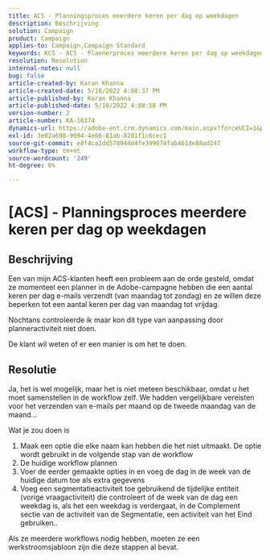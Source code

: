 ```yaml
---
title: ACS - Planningsproces meerdere keren per dag op weekdagen
description: Beschrijving
solution: Campaign
product: Campaign
applies-to: Campaign,Campaign Standard
keywords: KCS - ACS - Plannerproces meerdere keren per dag op weekdagen
resolution: Resolution
internal-notes: null
bug: false
article-created-by: Karan Khanna
article-created-date: 5/10/2022 4:08:37 PM
article-published-by: Karan Khanna
article-published-date: 5/10/2022 4:08:58 PM
version-number: 2
article-number: KA-16374
dynamics-url: https://adobe-ent.crm.dynamics.com/main.aspx?forceUCI=1&pagetype=entityrecord&etn=knowledgearticle&id=e4266a6e-7bd0-ec11-a7b5-00224809c556
exl-id: 3e02a698-9094-4e66-81ab-8201f1c6cec1
source-git-commit: e8f4ca2dd578944d4fe399074fab461de88ad247
workflow-type: tm+mt
source-wordcount: '249'
ht-degree: 0%

---
```


# [ACS] - Planningsproces meerdere keren per dag op weekdagen

## Beschrijving


Een van mijn ACS-klanten heeft een probleem aan de orde gesteld, omdat ze momenteel een planner in de Adobe-campagne hebben die een aantal keren per dag e-mails verzendt (van maandag tot zondag) en ze willen deze beperken tot een aantal keren per dag van maandag tot vrijdag.

Nochtans controleerde ik maar kon dit type van aanpassing door planneractiviteit niet doen.

De klant wil weten of er een manier is om het te doen.


## Resolutie


Ja, het is wel mogelijk, maar het is niet meteen beschikbaar, omdat u het moet samenstellen in de workflow zelf. We hadden vergelijkbare vereisten voor het verzenden van e-mails per maand op de tweede maandag van de maand...

Wat je zou doen is

1. Maak een optie die elke naam kan hebben die het niet uitmaakt. De optie wordt gebruikt in de volgende stap van de workflow
2. De huidige workflow plannen
3. Voer de eerder gemaakte opties in en voeg de dag in de week van de huidige datum toe als extra gegevens
4. Voeg een segmentatieactiviteit toe gebruikend de tijdelijke entiteit (vorige vraagactiviteit) die controleert of de week van de dag een weekdag is, als het een weekdag is verdergaat, in de Complement sectie van de activiteit van de Segmentatie, een activiteit van het Eind gebruiken..




Als ze meerdere workflows nodig hebben, moeten ze een werkstroomsjabloon zijn die deze stappen al bevat.
